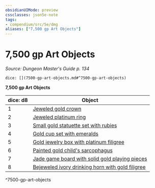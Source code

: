 ```yaml
---
obsidianUIMode: preview
cssclasses: json5e-note
tags:
- compendium/src/5e/dmg
aliases: ["7,500 gp Art Objects"]
---
```

# 7,500 gp Art Objects
*Source: Dungeon Master's Guide p. 134* 

`dice: [](7500-gp-art-objects.md#^7500-gp-art-objects)`

**7,500 gp Art Objects**

| dice: d8 | Object |
|----------|--------|
| 1 | [Jeweled gold crown](/3-Mechanics/CLI/items/jeweled-gold-crown.md) |
| 2 | [Jeweled platinum ring](/3-Mechanics/CLI/items/jeweled-platinum-ring.md) |
| 3 | [Small gold statuette set with rubies](/3-Mechanics/CLI/items/small-gold-statuette-set-with-rubies.md) |
| 4 | [Gold cup set with emeralds](/3-Mechanics/CLI/items/gold-cup-set-with-emeralds.md) |
| 5 | [Gold jewelry box with platinum filigree](/3-Mechanics/CLI/items/gold-jewelry-box-with-platinum-filigree.md) |
| 6 | [Painted gold child's sarcophagus](/3-Mechanics/CLI/items/painted-gold-childs-sarcophagus.md) |
| 7 | [Jade game board with solid gold playing pieces](/3-Mechanics/CLI/items/jade-game-board-with-solid-gold-playing-pieces.md) |
| 8 | [Bejeweled ivory drinking horn with gold filigree](/3-Mechanics/CLI/items/bejeweled-ivory-drinking-horn-with-gold-filigree.md) |
^7500-gp-art-objects